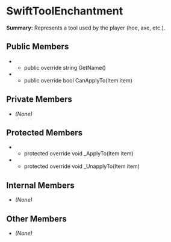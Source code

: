 # SwiftToolEnchantment

**Summary:** Represents a tool used by the player (hoe, axe, etc.).

## Public Members
- - public override string GetName()
- - public override bool CanApplyTo(Item item)

## Private Members
- *(None)*

## Protected Members
- - protected override void _ApplyTo(Item item)
- - protected override void _UnapplyTo(Item item)

## Internal Members
- *(None)*

## Other Members
- *(None)*

